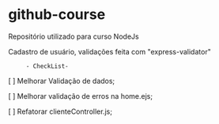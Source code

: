 # github-course
Repositório utilizado para curso NodeJs


Cadastro de usuário, validações feita com "express-validator"

         - CheckList- 
 
 [ ] Melhorar Validação de dados;
 
 [ ] Melhorar validação de erros na home.ejs;
 
 [ ] Refatorar clienteController.js;
 
